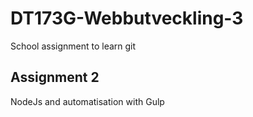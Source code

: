 # DT173G-Webbutveckling-3
School assignment to learn git

## Assignment 2

NodeJs and automatisation with Gulp